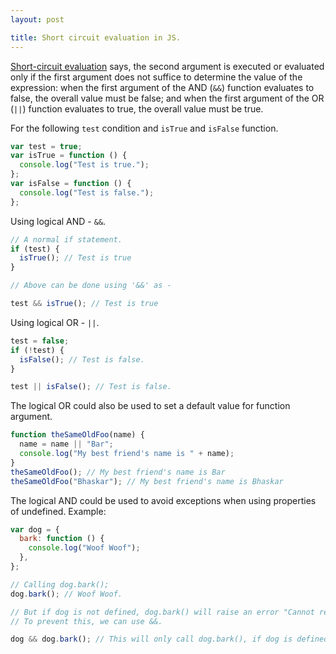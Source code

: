```yaml
---
layout: post

title: Short circuit evaluation in JS.
---
```


[Short-circuit evaluation](https://en.wikipedia.org/wiki/Short-circuit_evaluation) says, the second argument is executed or evaluated only if the first argument does not suffice to determine the value of the expression: when the first argument of the AND (`&&`) function evaluates to false, the overall value must be false; and when the first argument of the OR (`||`) function evaluates to true, the overall value must be true.

For the following `test` condition and `isTrue` and `isFalse` function.

```js
var test = true;
var isTrue = function () {
  console.log("Test is true.");
};
var isFalse = function () {
  console.log("Test is false.");
};
```

Using logical AND - `&&`.

```js
// A normal if statement.
if (test) {
  isTrue(); // Test is true
}

// Above can be done using '&&' as -

test && isTrue(); // Test is true
```

Using logical OR - `||`.

```js
test = false;
if (!test) {
  isFalse(); // Test is false.
}

test || isFalse(); // Test is false.
```

The logical OR could also be used to set a default value for function argument.

```js
function theSameOldFoo(name) {
  name = name || "Bar";
  console.log("My best friend's name is " + name);
}
theSameOldFoo(); // My best friend's name is Bar
theSameOldFoo("Bhaskar"); // My best friend's name is Bhaskar
```

The logical AND could be used to avoid exceptions when using properties of undefined.
Example:

```js
var dog = {
  bark: function () {
    console.log("Woof Woof");
  },
};

// Calling dog.bark();
dog.bark(); // Woof Woof.

// But if dog is not defined, dog.bark() will raise an error "Cannot read property 'bark' of undefined."
// To prevent this, we can use &&.

dog && dog.bark(); // This will only call dog.bark(), if dog is defined.
```

